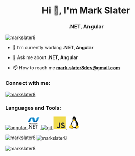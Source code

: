 <h1 align="center">Hi 👋, I'm Mark Slater</h1>
<h3 align="center">.NET, Angular</h3>

<p align="left"> <img src="https://komarev.com/ghpvc/?username=markslater8&label=Profile%20views&color=0e75b6&style=flat" alt="markslater8" /> </p>

- 🌱 I’m currently working **.NET, Angular**

- 💬 Ask me about **.NET, Angular**

- 📫 How to reach me **mark.slater8dev@gmail.com**

<h3 align="left">Connect with me:</h3>
<p align="left">
<a href="https://dev.to/markslater8" target="blank"><img align="center" src="https://raw.githubusercontent.com/rahuldkjain/github-profile-readme-generator/master/src/images/icons/Social/devto.svg" alt="markslater8" height="30" width="40" /></a>
</p>

<h3 align="left">Languages and Tools:</h3>
<p align="left"> <a href="https://angular.io" target="_blank" rel="noreferrer"> <img src="https://angular.io/assets/images/logos/angular/angular.svg" alt="angular" width="40" height="40"/> </a> <a href="https://dotnet.microsoft.com/" target="_blank" rel="noreferrer"> <img src="https://raw.githubusercontent.com/devicons/devicon/master/icons/dot-net/dot-net-original-wordmark.svg" alt="dotnet" width="40" height="40"/> </a> <a href="https://git-scm.com/" target="_blank" rel="noreferrer"> <img src="https://www.vectorlogo.zone/logos/git-scm/git-scm-icon.svg" alt="git" width="40" height="40"/> </a> <a href="https://developer.mozilla.org/en-US/docs/Web/JavaScript" target="_blank" rel="noreferrer"> <img src="https://raw.githubusercontent.com/devicons/devicon/master/icons/javascript/javascript-original.svg" alt="javascript" width="40" height="40"/> </a> <a href="https://www.linux.org/" target="_blank" rel="noreferrer"> <img src="https://raw.githubusercontent.com/devicons/devicon/master/icons/linux/linux-original.svg" alt="linux" width="40" height="40"/> </a> </p>

<p><img align="left" src="https://github-readme-stats.vercel.app/api/top-langs?username=markslater8&show_icons=true&locale=en&layout=compact" alt="markslater8" /></p>

<p>&nbsp;<img align="center" src="https://github-readme-stats.vercel.app/api?username=markslater8&show_icons=true&locale=en" alt="markslater8" /></p>

<p><img align="center" src="https://github-readme-streak-stats.herokuapp.com/?user=markslater8&" alt="markslater8" /></p>
